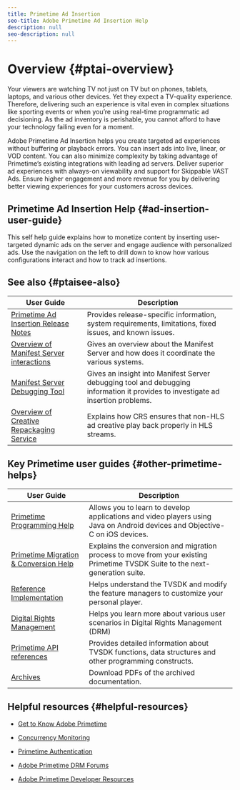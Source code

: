 ```yaml
---
title: Primetime Ad Insertion
seo-title: Adobe Primetime Ad Insertion Help
description: null
seo-description: null
---
```


# Overview {#ptai-overview}

Your viewers are watching TV not just on TV but on phones, tablets, laptops, and various other devices. Yet they expect a TV-quality experience. Therefore, delivering such an experience is vital even in complex situations like sporting events or when you’re using real-time programmatic ad decisioning. As the ad inventory is perishable, you cannot afford to have your technology failing even for a moment.

Adobe Primetime Ad Insertion helps you create targeted ad experiences without buffering or playback errors. You can insert ads into live, linear, or VOD content. You can also minimize complexity by taking advantage of Primetime’s existing integrations with leading ad servers. Deliver superior ad experiences with always-on viewability and support for Skippable VAST Ads. Ensure higher engagement and more revenue for you by delivering better viewing experiences for your customers across devices.

## Primetime Ad Insertion Help {#ad-insertion-user-guide}

This self help guide explains how to monetize content by inserting user-targeted dynamic ads on the server and engage audience with personalized ads. Use the navigation on the left to drill down to know how various configurations interact and how to track ad insertions.

## See also {#ptaisee-also}

| User Guide | Description |
|---|---|
| [Primetime Ad Insertion Release Notes](../release-notes/ptai-19x-release-notes.md) | Provides release-specific information, system requirements, limitations, fixed issues, and known issues. |
|[Overview of Manifest Server interactions](msapi-topics/ms-overview.md)| Gives an overview about the Manifest Server and how does it coordinate the various systems. |
|[Manifest Server Debugging Tool](manifest-server-debugging-tool.md)| Gives an insight into Manifest Server debugging tool and debugging information it provides to investigate ad insertion problems. |
|[Overview of Creative Repackaging Service](creative-repackaging-service/crs-overview.md)| Explains how CRS ensures that non-HLS ad creative play back properly in HLS streams.|

## Key Primetime user guides {#other-primetime-helps}

|User Guide|Description|
|---|---|
| [Primetime Programming Help](../programming/home.md)  | Allows you to learn to develop applications and video players using Java on Android devices and Objective-C on iOS devices. |
| [Primetime Migration & Conversion Help](../migration-guides/home.md) | Explains the conversion and migration process to move from your existing Primetime TVSDK Suite to the next-generation suite. |
| [Reference Implementation](../android-reference-implementation/home.md) | Helps understand the TVSDK and modify the feature managers to customize your personal player. |
| [Digital Rights Management](../digital-rights-management/home.md) | Helps you learn more about various user scenarios in Digital Rights Management (DRM) |
| [Primetime API references](../reference/api-references.md) | Provides detailed information about TVSDK functions, data structures and other programming constructs. |
| [Archives](https://helpx.adobe.com/primetime/archives.html) | Download PDFs of the archived documentation. |

## Helpful resources {#helpful-resources}

* [Get to Know Adobe Primetime](https://www.adobe.com/in/marketing/primetime.html)

* [Concurrency Monitoring](https://tve.helpdocsonline.com/concurrency-monitoring-introduction)

* [Primetime Authentication](https://tve.helpdocsonline.com/home)

* [Adobe Primetime DRM Forums](https://forums.adobe.com/community/adobe_access)

* [Adobe Primetime Developer Resources](https://www.adobe.com/devnet/primetime.html)